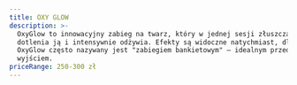 ```yaml
---
title: OXY GLOW
description: >-
  OxyGlow to innowacyjny zabieg na twarz, który w jednej sesji złuszcza skórę,
  dotlenia ją i intensywnie odżywia. Efekty są widoczne natychmiast, dlatego
  OxyGlow często nazywany jest "zabiegiem bankietowym" – idealnym przed wielkim
  wyjściem.
priceRange: 250-300 zł
---
```


